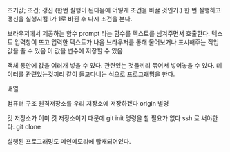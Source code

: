 초기값; 조건; 갱신 (한번 실행이 된다음에 어떻게 조건을 바꿀 것인가.)
한 번 실행하고 갱신을 실행시킴
i가 1로 바뀐 후 다시 조건을 본다. 

브라우저에서 제공하는 함수 
prompt 라는 함수를 텍스트를 넘겨주면서 호출한다.
텍스트 입력창이 뜨고 입력한 텍스트가 나옴
브라우저를 통해 물어보거나 표시해주는 작업
값을 줄 수 있음 
이 값을 변수에 저장할 수 있음

객체 
통안에 값을 여러개 넣을 수 있다.
관련있는 것들끼리 묶어서 넣어놓을 수 있다. 데이터를 관련있는것끼리 같이 들고다니는 식으로 프로그래밍을 한다. 

배열

컴퓨터 구조 
원격저장소를 우리 저장소에 저장하겠다 origin 별명

깃 저장소가 이미 깃 저장소이기 때문에 git init 명령을 할 필요가 없다
ssh 로 써야한다.
git clone

실행된 프로그래밍도 메인메모리에 탑재되어있다. 
